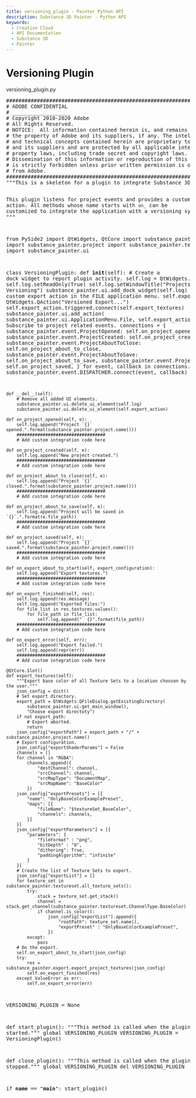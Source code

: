 ```yaml
---
title: versioning_plugin - Painter Python API
description: Substance 3D Painter - Python API
keywords:
  - Creative Cloud
  - API Documentation
  - Substance 3D
  - Painter
---
```







<div class="wy-grid-for-nav">


<div class="wy-nav-content">
<div class="rst-content style-external-links">

<div class="document" itemscope="itemscope" itemtype="http://schema.org/Article" role="main">
<div itemprop="articleBody">

<h1>Versioning Plugin<a class="headerlink" href="#versioning-plugin" title="Link to this heading"> </a></h1>
<div class="literal-block-wrapper docutils container" id="id1">
<div class="code-block-caption"><span class="caption-text">versioning_plugin.py</span><a class="headerlink" href="#id1" title="Link to this code"> </a></div>
<div class="highlight-default notranslate"><div class="highlight"><pre>##########################################################################
# ADOBE CONFIDENTIAL
# ___________________
# Copyright 2010-2020 Adobe
# All Rights Reserved.
# NOTICE:  All information contained herein is, and remains
# the property of Adobe and its suppliers, if any. The intellectual
# and technical concepts contained herein are proprietary to Adobe
# and its suppliers and are protected by all applicable intellectual
# property laws, including trade secret and copyright laws.
# Dissemination of this information or reproduction of this material
# is strictly forbidden unless prior written permission is obtained
# from Adobe.
##########################################################################
"""This is a skeleton for a plugin to integrate Substance 3D Painter with a versioning system.

This plugin listens for project events and provides a custom export action. All methods
whose name starts with ``on_`` can be customized to integrate the application with a
versioning system.
"""

from PySide2 import QtWidgets, QtCore
import substance_painter.export
import substance_painter.project
import substance_painter.textureset
import substance_painter.ui


class VersioningPlugin:
	def __init__(self):
		# Create a dock widget to report plugin activity.
		self.log = QtWidgets.QTextEdit()
		self.log.setReadOnly(True)
		self.log.setWindowTitle("Projects Versioning")
		substance_painter.ui.add_dock_widget(self.log)
		# Create a custom export action in the FILE application menu.
		self.export_action = QtWidgets.QAction("Versioned Export...")
		self.export_action.triggered.connect(self.export_textures)
		substance_painter.ui.add_action(
			substance_painter.ui.ApplicationMenu.File,
			self.export_action
		)
		# Subscribe to project related events.
		connections = {
			substance_painter.event.ProjectOpened: self.on_project_opened,
			substance_painter.event.ProjectCreated: self.on_project_created,
			substance_painter.event.ProjectAboutToClose: self.on_project_about_to_close,
			substance_painter.event.ProjectAboutToSave: self.on_project_about_to_save,
			substance_painter.event.ProjectSaved: self.on_project_saved,
		}
		for event, callback in connections.items():
			substance_painter.event.DISPATCHER.connect(event, callback)

	def __del__(self):
		# Remove all added UI elements.
		substance_painter.ui.delete_ui_element(self.log)
		substance_painter.ui.delete_ui_element(self.export_action)

	def on_project_opened(self, e):
		self.log.append("Project `{}` opened.".format(substance_painter.project.name()))
		##################################
		# Add custom integration code here

	def on_project_created(self, e):
		self.log.append("New project created.")
		##################################
		# Add custom integration code here

	def on_project_about_to_close(self, e):
		self.log.append("Project `{}` closed.".format(substance_painter.project.name()))
		##################################
		# Add custom integration code here

	def on_project_about_to_save(self, e):
		self.log.append("Project will be saved in `{}`.".format(e.file_path))
		##################################
		# Add custom integration code here

	def on_project_saved(self, e):
		self.log.append("Project `{}` saved.".format(substance_painter.project.name()))
		##################################
		# Add custom integration code here

	def on_export_about_to_start(self, export_configuration):
		self.log.append("Export textures.")
		##################################
		# Add custom integration code here

	def on_export_finished(self, res):
		self.log.append(res.message)
		self.log.append("Exported files:")
		for file_list in res.textures.values():
			for file_path in file_list:
				self.log.append("  {}".format(file_path))
		##################################
		# Add custom integration code here

	def on_export_error(self, err):
		self.log.append("Export failed.")
		self.log.append(repr(err))
		##################################
		# Add custom integration code here

	@QtCore.Slot()
	def export_textures(self):
		"""Export base color of all Texture Sets to a location choosen by the user."""
		json_config = dict()
		# Set export directory.
		export_path = QtWidgets.QFileDialog.getExistingDirectory(
			substance_painter.ui.get_main_window(),
			"Choose export directoty")
		if not export_path:
			# Export aborted.
			return
		json_config["exportPath"] = export_path + "/" + substance_painter.project.name()
		# Export configuration.
		json_config["exportShaderParams"] = False
		channels = []
		for channel in "RGBA":
			channels.append({
				"destChannel": channel,
				"srcChannel": channel,
				"srcMapType": "DocumentMap",
				"srcMapName": "BaseColor"
			})
		json_config["exportPresets"] = [{
			"name": "OnlyBaseColorExamplePreset",
			"maps": [{
				"fileName": "$textureSet_BaseColor",
				"channels": channels,
			}]
		}]
		json_config["exportParameters"] = [{
			"parameters": {
				"fileFormat" : "png",
				"bitDepth" : "8",
				"dithering": True,
				"paddingAlgorithm": "infinite"
			}
		}]
		# Create the list of Texture Sets to export.
		json_config["exportList"] = []
		for texture_set in substance_painter.textureset.all_texture_sets():
			try:
				stack = texture_set.get_stack()
				channel = stack.get_channel(substance_painter.textureset.ChannelType.BaseColor)
				if channel.is_color():
					json_config["exportList"].append({
						"rootPath": texture_set.name(),
						"exportPreset" : "OnlyBaseColorExamplePreset",
					})
			except:
				pass
		# Do the export.
		self.on_export_about_to_start(json_config)
		try:
			res = substance_painter.export.export_project_textures(json_config)
			self.on_export_finished(res)
		except ValueError as err:
			self.on_export_error(err)


VERSIONING_PLUGIN = None


def start_plugin():
	"""This method is called when the plugin is started."""
	global VERSIONING_PLUGIN
	VERSIONING_PLUGIN = VersioningPlugin()


def close_plugin():
	"""This method is called when the plugin is stopped."""
	global VERSIONING_PLUGIN
	del VERSIONING_PLUGIN


if __name__ == "__main__":
	start_plugin()
</pre></div>
</div>
</div>

</div>
</div>

</div>
</div>

</div>


